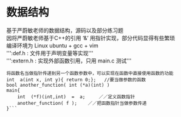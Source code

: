 # 数据结构

基于严蔚敏老师的数据结构，源码以及部分练习题  
因将严蔚敏老师基于C++的引用 ‘&’ 用指针实现，部分代码显得有些繁琐  
编译环境为 Linux ubuntu + gcc + vim   
''':def.h : 文件用于声明变量等实现'''  
''':extern.h : 实现外部函数引用，只用 main.c 测试'''  

```函数指针
将函数名当做指针传递到另一个函数参数中，可以实现在函数中直接使用函数的功能
int  a(int x, int y){ return 0;};   //要当做参数的函数
bool another_function( int (*a)(int) )
main{
    int  (*f)(int,int)  =  a;     ／／定义函数指针
    another_function( f );    ／／把函数指针当做参数传递
}```
